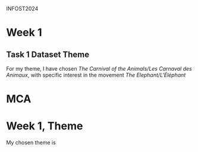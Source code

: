 <!DOCTYPE html>
<html lang="en">

<head>

<!-- Emily -->
INFOST2024 
    
</head>

<h1> Week 1 </h1>
<h2> Task 1 Dataset Theme </h2>

For my theme, I have chosen _The Carnival of the Animals/Les Carnaval des Animaux_, with specific interest in the movement _The Elephant\/L'Éléphant_ 





  <body> 
    
# MCA

<h1> Week 1, Theme </h1>

My chosen theme is






  </body>
  
  
</html>



